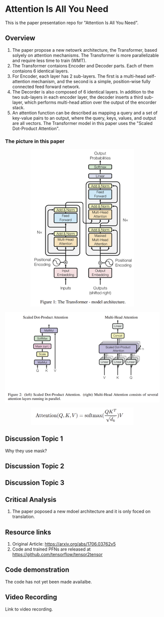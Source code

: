 # Attention Is All You Need
This is the paper presentation repo for "Attention Is All You Need".


## Overview

1. The paper propose a new netowrk architecture, the Transformer, based solyely on attention mechanisms. The Transformer is more parallelizable and require less time to train (WMT).
2. The Transformer contaions Encoder and Decoder parts. Each of them contaions 6 identical layers.
3. For Encoder, each layer has 2 sub-layers. The first is a multi-head self-attention mechanism, and the second is a simple, position-wise fully connected feed forward network.
4. The Decorder is also composed of 6 identical layers. In addition to the two sub-layers in each encoder layer, the decoder inserts a third sub-layer, which performs multi-head attion over the output of the encorder stack.
5. An attention function can be described as mapping a query and a set of key-value pairs to an output, where the query, keys, values, and output are all vectors. The Transformer model in this paper uses the "Scaled Dot-Product Attention".


### The picture in this paper

<div align=center><img src="img/1.png" style="zoom:50%" />  
<p></p>
<img src="img/2.png" style="zoom:50%" />
<p></p>
<img src="img/3.png" style="zoom:50%" />
</div>


## Discussion Topic 1

Why they use mask?

## Discussion Topic 2



## Discussion Topic 3




## Critical Analysis

1. The paper poposed a new mdoel architecture and it is only foced on translation.



## Resource links

1. Original Article: https://arxiv.org/abs/1706.03762v5
2. Code and trained PFNs are released at https://github.com/tensorflow/tensor2tensor


## Code demonstration

The code has not yet been made availalbe.

## Video Recording

Link to video recording.
